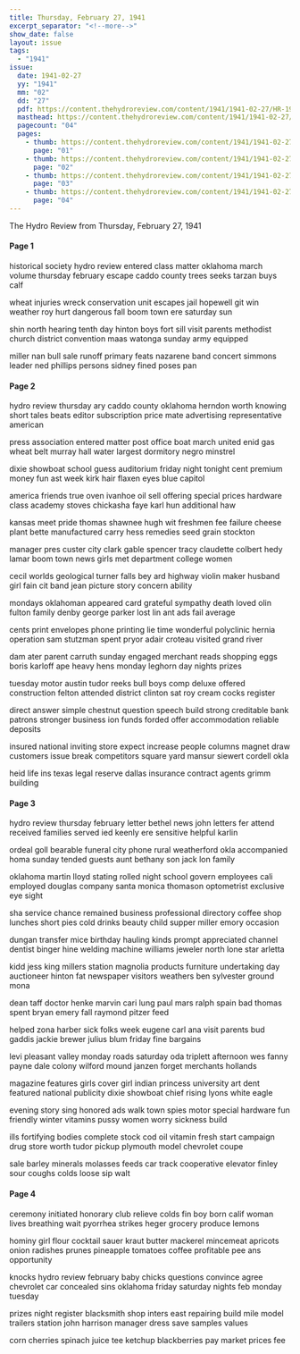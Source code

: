 ```yaml
---
title: Thursday, February 27, 1941
excerpt_separator: "<!--more-->"
show_date: false
layout: issue
tags:
  - "1941"
issue:
  date: 1941-02-27
  yy: "1941"
  mm: "02"
  dd: "27"
  pdf: https://content.thehydroreview.com/content/1941/1941-02-27/HR-1941-02-27.pdf
  masthead: https://content.thehydroreview.com/content/1941/1941-02-27/masthead/HR-1941-02-27.jpg
  pagecount: "04"
  pages:
    - thumb: https://content.thehydroreview.com/content/1941/1941-02-27/thumbnails/HR-1941-02-27-01.jpg
      page: "01"
    - thumb: https://content.thehydroreview.com/content/1941/1941-02-27/thumbnails/HR-1941-02-27-02.jpg
      page: "02"
    - thumb: https://content.thehydroreview.com/content/1941/1941-02-27/thumbnails/HR-1941-02-27-03.jpg
      page: "03"
    - thumb: https://content.thehydroreview.com/content/1941/1941-02-27/thumbnails/HR-1941-02-27-04.jpg
      page: "04"
---
```


The Hydro Review from Thursday, February 27, 1941

<!--more-->

<h4>Page 1</h4>
<p>historical society hydro review entered class matter oklahoma march volume thursday february escape caddo county trees seeks tarzan buys calf</p>
<p>wheat injuries wreck conservation unit escapes jail hopewell git win weather roy hurt dangerous fall boom town ere saturday sun</p>
<p>shin north hearing tenth day hinton boys fort sill visit parents methodist church district convention maas watonga sunday army equipped</p>
<p>miller nan bull sale runoff primary feats nazarene band concert simmons leader ned phillips persons sidney fined poses pan</p>
<h4>Page 2</h4>
<p>hydro review thursday ary caddo county oklahoma herndon worth knowing short tales beats editor subscription price mate advertising representative american</p>
<p>press association entered matter post office boat march united enid gas wheat belt murray hall water largest dormitory negro minstrel</p>
<p>dixie showboat school guess auditorium friday night tonight cent premium money fun ast week kirk hair flaxen eyes blue capitol</p>
<p>america friends true oven ivanhoe oil sell offering special prices hardware class academy stoves chickasha faye karl hun additional haw</p>
<p>kansas meet pride thomas shawnee hugh wit freshmen fee failure cheese plant bette manufactured carry hess remedies seed grain stockton</p>
<p>manager pres custer city clark gable spencer tracy claudette colbert hedy lamar boom town news girls met department college women</p>
<p>cecil worlds geological turner falls bey ard highway violin maker husband girl fain cit band jean picture story concern ability</p>
<p>mondays oklahoman appeared card grateful sympathy death loved olin fulton family denby george parker lost lin ant ads fail average</p>
<p>cents print envelopes phone printing lie time wonderful polyclinic hernia operation sam stutzman spent pryor adair croteau visited grand river</p>
<p>dam ater parent carruth sunday engaged merchant reads shopping eggs boris karloff ape heavy hens monday leghorn day nights prizes</p>
<p>tuesday motor austin tudor reeks bull boys comp deluxe offered construction felton attended district clinton sat roy cream cocks register</p>
<p>direct answer simple chestnut question speech build strong creditable bank patrons stronger business ion funds forded offer accommodation reliable deposits</p>
<p>insured national inviting store expect increase people columns magnet draw customers issue break competitors square yard mansur siewert cordell okla</p>
<p>heid life ins texas legal reserve dallas insurance contract agents grimm building</p>
<h4>Page 3</h4>
<p>hydro review thursday february letter bethel news john letters fer attend received families served ied keenly ere sensitive helpful karlin</p>
<p>ordeal goll bearable funeral city phone rural weatherford okla accompanied homa sunday tended guests aunt bethany son jack lon family</p>
<p>oklahoma martin lloyd stating rolled night school govern employees cali employed douglas company santa monica thomason optometrist exclusive eye sight</p>
<p>sha service chance remained business professional directory coffee shop lunches short pies cold drinks beauty child supper miller emory occasion</p>
<p>dungan transfer mice birthday hauling kinds prompt appreciated channel dentist binger hine welding machine williams jeweler north lone star arletta</p>
<p>kidd jess king millers station magnolia products furniture undertaking day auctioneer hinton fat newspaper visitors weathers ben sylvester ground mona</p>
<p>dean taff doctor henke marvin cari lung paul mars ralph spain bad thomas spent bryan emery fall raymond pitzer feed</p>
<p>helped zona harber sick folks week eugene carl ana visit parents bud gaddis jackie brewer julius blum friday fine bargains</p>
<p>levi pleasant valley monday roads saturday oda triplett afternoon wes fanny payne dale colony wilford mound janzen forget merchants hollands</p>
<p>magazine features girls cover girl indian princess university art dent featured national publicity dixie showboat chief rising lyons white eagle</p>
<p>evening story sing honored ads walk town spies motor special hardware fun friendly winter vitamins pussy women worry sickness build</p>
<p>ills fortifying bodies complete stock cod oil vitamin fresh start campaign drug store worth tudor pickup plymouth model chevrolet coupe</p>
<p>sale barley minerals molasses feeds car track cooperative elevator finley sour coughs colds loose sip walt</p>
<h4>Page 4</h4>
<p>ceremony initiated honorary club relieve colds fin boy born calif woman lives breathing wait pyorrhea strikes heger grocery produce lemons</p>
<p>hominy girl flour cocktail sauer kraut butter mackerel mincemeat apricots onion radishes prunes pineapple tomatoes coffee profitable pee ans opportunity</p>
<p>knocks hydro review february baby chicks questions convince agree chevrolet car concealed sins oklahoma friday saturday nights feb monday tuesday</p>
<p>prizes night register blacksmith shop inters east repairing build mile model trailers station john harrison manager dress save samples values</p>
<p>corn cherries spinach juice tee ketchup blackberries pay market prices fee</p>
